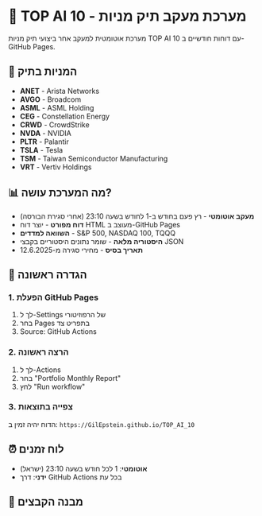 # 🤖 TOP AI 10 - מערכת מעקב תיק מניות

מערכת אוטומטית למעקב אחר ביצועי תיק מניות TOP AI 10 עם דוחות חודשיים ב-GitHub Pages.

## 🎯 המניות בתיק

- **ANET** - Arista Networks
- **AVGO** - Broadcom  
- **ASML** - ASML Holding
- **CEG** - Constellation Energy
- **CRWD** - CrowdStrike
- **NVDA** - NVIDIA
- **PLTR** - Palantir
- **TSLA** - Tesla
- **TSM** - Taiwan Semiconductor Manufacturing
- **VRT** - Vertiv Holdings

## 📊 מה המערכת עושה?

- **מעקב אוטומטי** - רץ פעם בחודש ב-1 לחודש בשעה 23:10 (אחרי סגירת הבורסה)
- **דוח מפורט** - יוצר דוח HTML מעוצב ב-GitHub Pages
- **השוואה למדדים** - S&P 500, NASDAQ 100, TQQQ
- **היסטוריה מלאה** - שומר נתונים היסטוריים בקבצי JSON
- **תאריך בסיס** - מחירי סגירה מ-12.6.2025

## 🚀 הגדרה ראשונה

### 1. הפעלת GitHub Pages
1. לך ל-Settings של הרפוזיטורי
2. בחר Pages בתפריט צד
3. Source: GitHub Actions

### 2. הרצה ראשונה
1. לך ל-Actions
2. בחר "Portfolio Monthly Report"  
3. לחץ "Run workflow"

### 3. צפייה בתוצאות
הדוח יהיה זמין ב: `https://GilEpstein.github.io/TOP_AI_10`

## ⏰ לוח זמנים

- **אוטומטי**: 1 לכל חודש בשעה 23:10 (ישראל)
- **ידני**: דרך GitHub Actions בכל עת

## 📁 מבנה הקבצים
